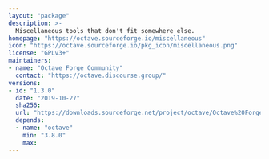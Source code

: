 ```yaml
---
layout: "package"
description: >-
  Miscellaneous tools that don't fit somewhere else.
homepage: "https://octave.sourceforge.io/miscellaneous"
icon: "https://octave.sourceforge.io/pkg_icon/miscellaneous.png"
license: "GPLv3+"
maintainers:
- name: "Octave Forge Community"
  contact: "https://octave.discourse.group/"
versions:
- id: "1.3.0"
  date: "2019-10-27"
  sha256:
  url: "https://downloads.sourceforge.net/project/octave/Octave%20Forge%20Packages/Individual%20Package%20Releases/miscellaneous-1.3.0.tar.gz"
  depends:
  - name: "octave"
    min: "3.8.0"
    max:
---
```

